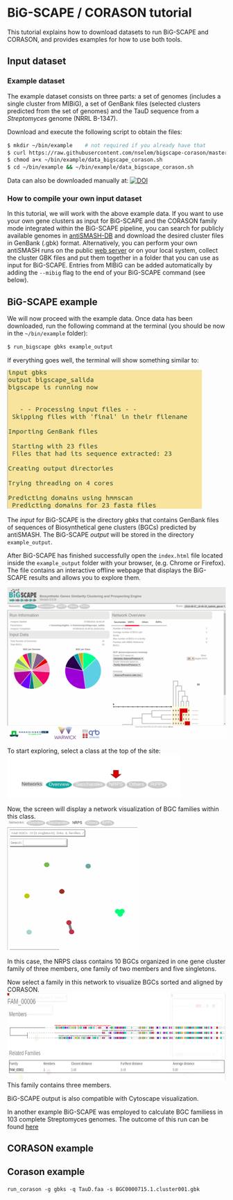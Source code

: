 # BiG-SCAPE / CORASON tutorial

This tutorial explains how to download datasets to run BiG-SCAPE and CORASON, and provides examples for how to use both tools.

## Input dataset  

### Example dataset

The example dataset consists on three parts: a set of genomes (includes a single cluster from MIBiG), a set of GenBank files (selected clusters predicted from the set of genomes) and the TauD sequence from a *Streptomyces* genome (NRRL B-1347).

Download and execute the following script to obtain the files:

```bash
$ mkdir ~/bin/example    # not required if you already have that
$ curl https://raw.githubusercontent.com/nselem/bigscape-corason/master/scripts/data_bigscape_corason.sh> ~/bin/example/data_bigscape_corason.sh
$ chmod a+x ~/bin/example/data_bigscape_corason.sh
$ cd ~/bin/example && ~/bin/example/data_bigscape_corason.sh
```

Data can also be downloaded manually at: 
[![DOI](https://zenodo.org/badge/DOI/10.5281/zenodo.1340706.svg)](https://doi.org/10.5281/zenodo.1340706)

### How to compile your own input dataset

In this tutorial, we will work with the above example data. If you want to use your own gene clusters as input for BiG-SCAPE and the CORASON family mode integrated within the BiG-SCAPE pipeline, you can search for publicly available genomes in [antiSMASH-DB](https://antismash-db.secondarymetabolites.org/#!/start) and download the desired cluster files in GenBank (.gbk) format. Alternatively, you can perform your own antiSMASH runs on the public [web server](https://antismash.secondarymetabolites.org/#!/start) or on your local system, collect the cluster GBK files and put them together in a folder that you can use as input for BiG-SCAPE. Entries from MIBiG can be added automatically by adding the `--mibig` flag to the end of your BiG-SCAPE command (see below).  

## BiG-SCAPE example

We will now proceed with the example data. Once data has been downloaded, run the following command at the terminal (you should be now in the `~/bin/example` folder):

```bash
$ run_bigscape gbks example_output
```

If everything goes well, the terminal will show something similar to:

![bigscape example1.png](images/bigscape_example1.png)
 
The _input_ for BiG-SCAPE is the directory _gbks_ that contains GenBank files of sequences of Biosynthetical gene clusters (BGCs) predicted by antiSMASH. The BiG-SCAPE _output_ will be stored in the directory `example_output`.

After BiG-SCAPE has finished successfully open the `index.html` file located inside the `example_output` folder with your browser, (e.g. Chrome or Firefox). The file contains an interactive offline webpage that displays the BiG-SCAPE results and allows you to explore them.

![index](images/bigscape_example2.png)

To start exploring, select a class at the top of the site:  
 <img src="images/bigscape_example3.png" alt="Select class" width="400" height="100"/> 
 
Now, the screen will display a network visualization of BGC families within this class.  
 <img src="images/bigscape_example4.png" alt="Chose family" width="300" height="300"/> 

In this case, the NRPS class contains 10 BGCs organized in one gene cluster family of three members, one family of two members and five singletons.  

Now select a family in this network to visualize BGCs sorted and aligned by CORASON.  
 <img src="images/bigscape_example5.png" alt="Corason" width="600" height="200"/> 
 This family contains three members.  


BiG-SCAPE output is also compatible with Cytoscape visualization.  


In another example BiG-SCAPE was employed to calculate BGC familiess in 103 complete Streptomyces genomes. The outcome of this run can be found [here](http://bioinformatics.nl/~xnava009/streptomyces_out/)  



## CORASON example 

## Corason example  
`run_corason -g gbks -q TauD.faa -s BGC0000715.1.cluster001.gbk`    
